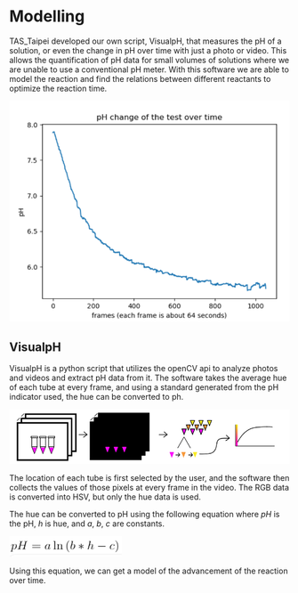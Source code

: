 # Modelling
TAS_Taipei developed our own script, VisualpH, that measures the pH of a solution, or even the change in pH over time with just a photo or video. This allows the quantification of pH data for small volumes of solutions where we are unable to use a conventional pH meter. With this software we are able to model the reaction and find the relations between different reactants to optimize the reaction time.

![alt text](pH.png)

## VisualpH

VisualpH is a python script that utilizes the openCV api to analyze photos and videos and extract pH data from it. The software takes the average hue of each tube at every frame, and using a standard generated from the pH indicator used, the hue can be converted to ph. 

![alt text](Annotation.png)

The location of each tube is first selected by the user, and the software then collects the values of those pixels at every frame in the video. The RGB data is converted into HSV, but only the hue data is used. 

The hue can be converted to pH using the following equation where *pH* is the pH, *h* is hue, and *a*, *b*, *c* are constants. 

![alt text](equation.png)

Using this equation, we can get a model of the advancement of the reaction over time. 
